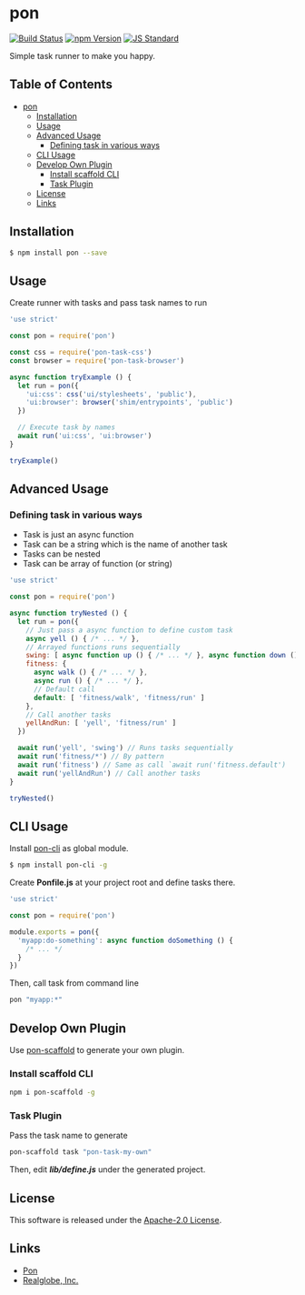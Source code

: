 pon
==========

<!---
This file is generated by ape-tmpl. Do not update manually.
--->

<!-- Badge Start -->
<a name="badges"></a>

[![Build Status][bd_travis_com_shield_url]][bd_travis_com_url]
[![npm Version][bd_npm_shield_url]][bd_npm_url]
[![JS Standard][bd_standard_shield_url]][bd_standard_url]

[bd_repo_url]: https://github.com/realglobe-Inc/pon
[bd_travis_url]: http://travis-ci.org/realglobe-Inc/pon
[bd_travis_shield_url]: http://img.shields.io/travis/realglobe-Inc/pon.svg?style=flat
[bd_travis_com_url]: http://travis-ci.com/realglobe-Inc/pon
[bd_travis_com_shield_url]: https://api.travis-ci.com/realglobe-Inc/pon.svg?token=aeFzCpBZebyaRijpCFmm
[bd_license_url]: https://github.com/realglobe-Inc/pon/blob/master/LICENSE
[bd_codeclimate_url]: http://codeclimate.com/github/realglobe-Inc/pon
[bd_codeclimate_shield_url]: http://img.shields.io/codeclimate/github/realglobe-Inc/pon.svg?style=flat
[bd_codeclimate_coverage_shield_url]: http://img.shields.io/codeclimate/coverage/github/realglobe-Inc/pon.svg?style=flat
[bd_gemnasium_url]: https://gemnasium.com/realglobe-Inc/pon
[bd_gemnasium_shield_url]: https://gemnasium.com/realglobe-Inc/pon.svg
[bd_npm_url]: http://www.npmjs.org/package/pon
[bd_npm_shield_url]: http://img.shields.io/npm/v/pon.svg?style=flat
[bd_standard_url]: http://standardjs.com/
[bd_standard_shield_url]: https://img.shields.io/badge/code%20style-standard-brightgreen.svg

<!-- Badge End -->


<!-- Description Start -->
<a name="description"></a>

Simple task runner to make you happy.

<!-- Description End -->


<!-- Overview Start -->
<a name="overview"></a>



<!-- Overview End -->


<!-- Sections Start -->
<a name="sections"></a>

<!-- Section from "doc/guides/00.TOC.md.hbs" Start -->

<a name="section-doc-guides-00-t-o-c-md"></a>

Table of Contents
----------------

- [pon](#pon)
  * [Installation](#installation)
  * [Usage](#usage)
  * [Advanced Usage](#advanced-usage)
    + [Defining task in various ways](#defining-task-in-various-ways)
  * [CLI Usage](#cli-usage)
  * [Develop Own Plugin](#develop-own-plugin)
    + [Install scaffold CLI](#install-scaffold-cli)
    + [Task Plugin](#task-plugin)
  * [License](#license)
  * [Links](#links)


<!-- Section from "doc/guides/00.TOC.md.hbs" End -->

<!-- Section from "doc/guides/01.Installation.md.hbs" Start -->

<a name="section-doc-guides-01-installation-md"></a>

Installation
-----

```bash
$ npm install pon --save
```


<!-- Section from "doc/guides/01.Installation.md.hbs" End -->

<!-- Section from "doc/guides/02.Usage.md.hbs" Start -->

<a name="section-doc-guides-02-usage-md"></a>

Usage
---------

Create runner with tasks and pass task names to run

```javascript
'use strict'

const pon = require('pon')

const css = require('pon-task-css')
const browser = require('pon-task-browser')

async function tryExample () {
  let run = pon({
    'ui:css': css('ui/stylesheets', 'public'),
    'ui:browser': browser('shim/entrypoints', 'public')
  })

  // Execute task by names
  await run('ui:css', 'ui:browser')
}

tryExample()

```


<!-- Section from "doc/guides/02.Usage.md.hbs" End -->

<!-- Section from "doc/guides/03.Advanced Usage.md.hbs" Start -->

<a name="section-doc-guides-03-advanced-usage-md"></a>

Advanced Usage
---------

### Defining task in various ways

* Task is just an async function
* Task can be a string which is the name of another task
* Tasks can be nested
* Task can be array of function (or string)


```javascript
'use strict'

const pon = require('pon')

async function tryNested () {
  let run = pon({
    // Just pass a async function to define custom task
    async yell () { /* ... */ },
    // Arrayed functions runs sequentially
    swing: [ async function up () { /* ... */ }, async function down () { /* ... */ } ],
    fitness: {
      async walk () { /* ... */ },
      async run () { /* ... */ },
      // Default call
      default: [ 'fitness/walk', 'fitness/run' ]
    },
    // Call another tasks
    yellAndRun: [ 'yell', 'fitness/run' ]
  })

  await run('yell', 'swing') // Runs tasks sequentially
  await run('fitness/*') // By pattern
  await run('fitness') // Same as call `await run('fitness.default')
  await run('yellAndRun') // Call another tasks
}

tryNested()

```


<!-- Section from "doc/guides/03.Advanced Usage.md.hbs" End -->

<!-- Section from "doc/guides/04.CLI Usage.md.hbs" Start -->

<a name="section-doc-guides-04-c-l-i-usage-md"></a>

CLI Usage
---------

Install [pon-cli](https://github.com/realglobe-Inc/pon-cli#readme) as global module.

```bash
$ npm install pon-cli -g
```

Create **Ponfile.js** at your project root and define tasks there.

```javascript
'use strict'

const pon = require('pon')

module.exports = pon({
  'myapp:do-something': async function doSomething () {
    /* ... */
  }
})

```

Then, call task from command line


```bash
pon "myapp:*"

```


<!-- Section from "doc/guides/04.CLI Usage.md.hbs" End -->

<!-- Section from "doc/guides/10.Develop Own Plugin.md.hbs" Start -->

<a name="section-doc-guides-10-develop-own-plugin-md"></a>

Develop Own Plugin
---------

Use [pon-scaffold](https://github.com/realglobe-Inc/pon-scaffold) to generate your own plugin.

### Install scaffold CLI

```bash
npm i pon-scaffold -g
```



### Task Plugin

Pass the task name to generate

```bash
pon-scaffold task "pon-task-my-own"
```

Then, edit ***lib/define.js*** under the generated project.


<!-- Section from "doc/guides/10.Develop Own Plugin.md.hbs" End -->


<!-- Sections Start -->


<!-- LICENSE Start -->
<a name="license"></a>

License
-------
This software is released under the [Apache-2.0 License](https://github.com/realglobe-Inc/pon/blob/master/LICENSE).

<!-- LICENSE End -->


<!-- Links Start -->
<a name="links"></a>

Links
------

+ [Pon][pon_url]
+ [Realglobe, Inc.][realglobe,_inc__url]

[pon_url]: https://github.com/realglobe-Inc/pon
[realglobe,_inc__url]: http://realglobe.jp

<!-- Links End -->
